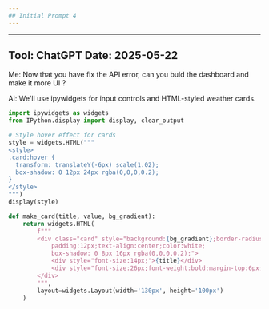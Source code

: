```yaml
---
## Initial Prompt 4
---
```


----------------------------------
Tool: ChatGPT
Date: 2025-05-22
----------------------------------
Me: Now that you have fix the API error, can you buld the dashboard and make it more UI ?

Ai: We'll use ipywidgets for input controls and HTML-styled weather cards.

```python
import ipywidgets as widgets
from IPython.display import display, clear_output

# Style hover effect for cards
style = widgets.HTML("""
<style>
.card:hover {
  transform: translateY(-6px) scale(1.02);
  box-shadow: 0 12px 24px rgba(0,0,0,0.2);
}
</style>
""")
display(style)

def make_card(title, value, bg_gradient):
    return widgets.HTML(
        f"""
        <div class="card" style="background:{bg_gradient};border-radius:15px;
            padding:12px;text-align:center;color:white;
            box-shadow: 0 8px 16px rgba(0,0,0,0.2);">
            <div style="font-size:14px;">{title}</div>
            <div style="font-size:26px;font-weight:bold;margin-top:6px;">{value}</div>
        </div>
        """,
        layout=widgets.Layout(width='130px', height='100px')
    )
```

